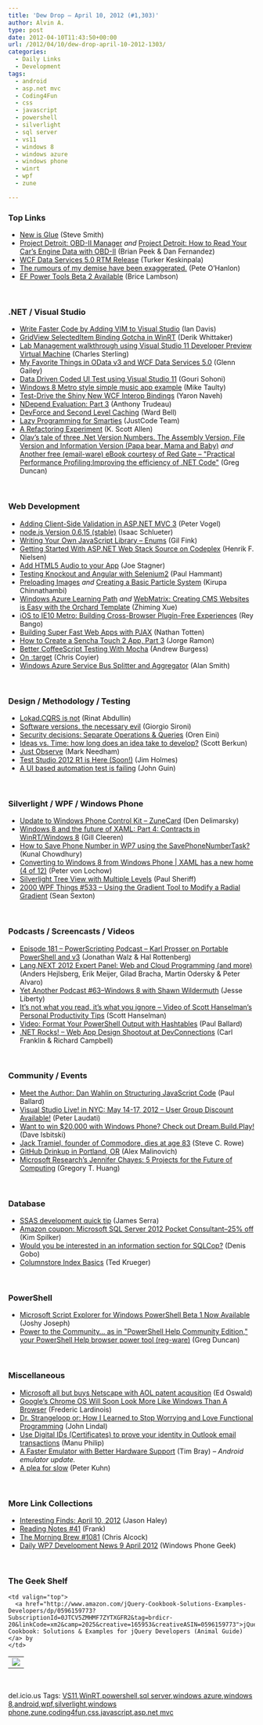 ```yaml
---
title: 'Dew Drop – April 10, 2012 (#1,303)'
author: Alvin A.
type: post
date: 2012-04-10T11:43:50+00:00
url: /2012/04/10/dew-drop-april-10-2012-1303/
categories:
  - Daily Links
  - Development
tags:
  - android
  - asp.net mvc
  - Coding4Fun
  - css
  - javascript
  - powershell
  - silverlight
  - sql server
  - vs11
  - windows 8
  - windows azure
  - windows phone
  - winrt
  - wpf
  - zune

---
```

### <a name="top"></a>Top Links

  * [New is Glue][1] (Steve Smith)
  * [Project Detroit: OBD-II Manager][2] _and_ [Project Detroit: How to Read Your Car’s Engine Data with OBD-II][3] (Brian Peek & Dan Fernandez)
  * [WCF Data Services 5.0 RTM Release][4] (Turker Keskinpala)
  * [The rumours of my demise have been exaggerated.][5] (Pete O’Hanlon)
  * [EF Power Tools Beta 2 Available][6] (Brice Lambson)

&#160;

### <a name="dotnet"></a>.NET / Visual Studio

  * [Write Faster Code by Adding VIM to Visual Studio][7] (Ian Davis)
  * [GridView SelectedItem Binding Gotcha in WinRT][8] (Derik Whittaker)
  * [Lab Management walkthrough using Visual Studio 11 Developer Preview Virtual Machine][9] (Charles Sterling)
  * [My Favorite Things in OData v3 and WCF Data Services 5.0][10] (Glenn Gailey)
  * [Data Driven Coded UI Test using Visual Studio 11][11] (Gouri Sohoni)
  * [Windows 8 Metro style simple music app example][12] (Mike Taulty)
  * [Test-Drive the Shiny New WCF Interop Bindings][13] (Yaron Naveh)
  * [NDepend Evaluation: Part 3][14] (Anthony Trudeau)
  * [DevForce and Second Level Caching][15] (Ward Bell)
  * [Lazy Programming for Smarties][16] (JustCode Team)
  * [A Refactoring Experiment][17] (K. Scott Allen)
  * [Olav&#8217;s tale of three .Net Version Numbers. The Assembly Version, File Version and Information Version (Papa bear, Mama and Baby)][18] _and_ [Another free (email-ware) eBook courtesy of Red Gate &#8211; "Practical Performance Profiling:Improving the efficiency of .NET Code"][19] (Greg Duncan)

&#160;

### <a name="web"></a>Web Development

  * [Adding Client-Side Validation in ASP.NET MVC 3][20] (Peter Vogel)
  * <a href="http://blog.nodejs.org/2012/04/09/version-0-6-15-stable/" target="_blank">node.js Version 0.6.15 (stable)</a> (Isaac Schlueter)
  * [Writing Your Own JavaScript Library – Enums][21] (Gil Fink)
  * [Getting Started With ASP.NET Web Stack Source on Codeplex][22] (Henrik F. Nielsen)
  * [Add HTML5 Audio to your App][23] (Joe Stagner)
  * [Testing Knockout and Angular with Selenium2][24] (Paul Hammant)
  * [Preloading Images][25] _and_ [Creating a Basic Particle System][26] (Kirupa Chinnathambi)
  * [Windows Azure Learning Path][27] _and_ [WebMatrix: Creating CMS Websites is Easy with the Orchard Template][28] (Zhiming Xue)
  * [iOS to IE10 Metro: Building Cross-Browser Plugin-Free Experiences][29] (Rey Bango)
  * [Building Super Fast Web Apps with PJAX][30] (Nathan Totten)
  * [How to Create a Sencha Touch 2 App, Part 3][31] (Jorge Ramon)
  * [Better CoffeeScript Testing With Mocha][32] (Andrew Burgess)
  * [On :target][33] (Chris Coyier)
  * [Windows Azure Service Bus Splitter and Aggregator][34] (Alan Smith)

&#160;

### <a name="design"></a>Design / Methodology / Testing

  * [Lokad.CQRS is not][35] (Rinat Abdullin)
  * [Software versions, the necessary evil][36] (Giorgio Sironi)
  * [Security decisions: Separate Operations & Queries][37] (Oren Eini)
  * [Ideas vs. Time: how long does an idea take to develop?][38] (Scott Berkun)
  * [Just Observe][39] (Mark Needham)
  * [Test Studio 2012 R1 is Here (Soon!)][40] (Jim Holmes)
  * [A UI based automation test is failing][41] (John Guin)

&#160;

### <a name="silverlight"></a>Silverlight / WPF / Windows Phone

  * [Update to Windows Phone Control Kit &#8211; ZuneCard][42] (Den Delimarsky)
  * [Windows 8 and the future of XAML: Part 4: Contracts in WinRT/Windows 8][43] (Gill Cleeren)
  * [How to Save Phone Number in WP7 using the SavePhoneNumberTask?][44] (Kunal Chowdhury)
  * [Converting to Windows 8 from Windows Phone | XAML has a new home (4 of 12)][45] (Peter von Lochow)
  * [Silverlight Tree View with Multiple Levels][46] (Paul Sheriff)
  * <a href="http://wpf.2000things.com/2012/04/10/533-using-the-gradient-tool-to-modify-a-radial-gradient/" target="_blank">2000 WPF Things #533 – Using the Gradient Tool to Modify a Radial Gradient</a> (Sean Sexton)

&#160;

### <a name="podcasts"></a>Podcasts / Screencasts / Videos

  * [Episode 181 &#8211; PowerScripting Podcast &#8211; Karl Prosser on Portable PowerShell and v3][47] (Jonathan Walz & Hal Rottenberg)
  * [Lang.NEXT 2012 Expert Panel: Web and Cloud Programming (and more)][48] (Anders Hejlsberg, Erik Meijer, Gilad Bracha, Martin Odersky & Peter Alvaro)
  * [Yet Another Podcast #63–Windows 8 with Shawn Wildermuth][49] (Jesse Liberty)
  * [It&#8217;s not what you read, it&#8217;s what you ignore &#8211; Video of Scott Hanselman&#8217;s Personal Productivity Tips][50] (Scott Hanselman)
  * [Video: Format Your PowerShell Output with Hashtables][51] (Paul Ballard)
  * <a href="http://www.dotnetrocks.com/default.aspx?ShowNum=757" target="_blank">.NET Rocks! &#8211; Web App Design Shootout at DevConnections</a> (Carl Franklin & Richard Campbell)

&#160;

### <a name="events"></a>Community / Events

  * [Meet the Author: Dan Wahlin on Structuring JavaScript Code][52] (Paul Ballard)
  * [Visual Studio Live! in NYC: May 14-17, 2012 – User Group Discount Available!][53] (Peter Laudati)
  * [Want to win $20,000 with Windows Phone? Check out Dream.Build.Play!][54] (Dave Isbitski)
  * [Jack Tramiel, founder of Commodore, dies at age 83][55] (Steve C. Rowe)
  * [GitHub Drinkup in Portland, OR][56] (Alex Malinovich)
  * [Microsoft Research’s Jennifer Chayes: 5 Projects for the Future of Computing][57] (Gregory T. Huang)

&#160;

### <a name="sql"></a>Database

  * [SSAS development quick tip][58] (James Serra)
  * [Amazon coupon: Microsoft SQL Server 2012 Pocket Consultant–25% off][59] (Kim Spilker)
  * [Would you be interested in an information section for SQLCop?][60] (Denis Gobo)
  * [Columnstore Index Basics][61] (Ted Krueger)

&#160;

### <a name="ps"></a>PowerShell

  * [Microsoft Script Explorer for Windows PowerShell Beta 1 Now Available][62] (Joshy Joseph)
  * [Power to the Community&#8230; as in "PowerShell Help Community Edition," your PowerShell Help browser power tool (reg-ware)][63] (Greg Duncan)

&#160;

### <a name="misc"></a>Miscellaneous

  * [Microsoft all but buys Netscape with AOL patent acqusition][64] (Ed Oswald)
  * [Google’s Chrome OS Will Soon Look More Like Windows Than A Browser][65] (Frederic Lardinois)
  * [Dr. Strangeloop or: How I Learned to Stop Worrying and Love Functional Programming][66] (John Lindal)
  * [Use Digital IDs (Certificates) to prove your identity in Outlook email transactions][67] (Manu Philip)
  * [A Faster Emulator with Better Hardware Support][68] (Tim Bray) _– Android emulator update._
  * [A plea for slow][69] (Peter Kuhn)

&#160;

### <a name="links"></a>More Link Collections

  * [Interesting Finds: April 10, 2012][70] (Jason Haley)
  * [Reading Notes #41][71] (Frank)
  * [The Morning Brew #1081][72] (Chris Alcock)
  * [Daily WP7 Development News 9 April 2012][73] (Windows Phone Geek)

&#160;

### <a name="shelf"></a>The Geek Shelf

<table border="0" cellspacing="0" cellpadding="0">
  <tr>
    <td>
      <img data-recalc-dims="1" decoding="async" src="https://i0.wp.com/ecx.images-amazon.com/images/I/513hNXZ%252BJ5L._SL160_.jpg?w=660" />
    </td>
    
    <td valign="top">
      <a href="http://www.amazon.com/jQuery-Cookbook-Solutions-Examples-Developers/dp/0596159773?SubscriptionId=0JTCV5ZMHMF7ZYTXGFR2&tag=brdicr-20&linkCode=xm2&camp=2025&creative=165953&creativeASIN=0596159773">jQuery Cookbook: Solutions & Examples for jQuery Developers (Animal Guide)</a> by
    </td>
  </tr>
</table>

&#160;

<div style="padding-bottom: 0px; margin: 0px; padding-left: 0px; padding-right: 0px; display: inline; float: none; padding-top: 0px" id="scid:0767317B-992E-4b12-91E0-4F059A8CECA8:62ca7443-2a1d-4686-b907-13e93e7572c2" class="wlWriterEditableSmartContent">
  del.icio.us Tags: <a href="http://del.icio.us/popular/VS11" rel="tag">VS11</a>,<a href="http://del.icio.us/popular/WinRT" rel="tag">WinRT</a>,<a href="http://del.icio.us/popular/powershell" rel="tag">powershell</a>,<a href="http://del.icio.us/popular/sql+server" rel="tag">sql server</a>,<a href="http://del.icio.us/popular/windows+azure" rel="tag">windows azure</a>,<a href="http://del.icio.us/popular/windows+8" rel="tag">windows 8</a>,<a href="http://del.icio.us/popular/android" rel="tag">android</a>,<a href="http://del.icio.us/popular/wpf" rel="tag">wpf</a>,<a href="http://del.icio.us/popular/silverlight" rel="tag">silverlight</a>,<a href="http://del.icio.us/popular/windows+phone" rel="tag">windows phone</a>,<a href="http://del.icio.us/popular/zune" rel="tag">zune</a>,<a href="http://del.icio.us/popular/coding4fun" rel="tag">coding4fun</a>,<a href="http://del.icio.us/popular/css" rel="tag">css</a>,<a href="http://del.icio.us/popular/javascript" rel="tag">javascript</a>,<a href="http://del.icio.us/popular/asp.net+mvc" rel="tag">asp.net mvc</a>
</div>

 [1]: http://ardalis.com/new-is-glue
 [2]: http://channel9.msdn.com/coding4fun/projects/Project-Detroit-OBD-II-Manager
 [3]: http://channel9.msdn.com/coding4fun/articles/Project-Detroit-How-to-Read-Your-Cars-Engine-Data-with-OBD-II
 [4]: http://blogs.msdn.com/b/astoriateam/archive/2012/04/09/wcf-data-services-5-0-rtm-release.aspx
 [5]: http://peteohanlon.wordpress.com/2012/04/09/the-rumours-of-my-demise-have-been-exaggerated/
 [6]: http://blogs.msdn.com/b/adonet/archive/2012/04/09/ef-power-tools-beta-2-available.aspx
 [7]: http://visualstudiomagazine.com/articles/2012/04/09/write-faster-code-by-adding-vim-to-visual-studio.aspx
 [8]: http://feedproxy.google.com/~r/Devlicious/~3/Y1C7jb-UieM/gridview-selecteditem-binding-gotcha-in-winrt.aspx
 [9]: http://blogs.msdn.com/b/visualstudioalm/archive/2012/04/09/lab-management-walkthrough-using-visual-studio-11-developer-preview-virtual-machine.aspx
 [10]: http://blogs.msdn.com/b/writingdata_services/archive/2012/04/09/my-favorite-things-in-odata-v3-and-wcf-data-services-5-0.aspx
 [11]: http://feedproxy.google.com/~r/netCurryRecentArticles/~3/AQknGZbqdVM/ShowArticle.aspx
 [12]: http://feedproxy.google.com/~r/mtaulty/~3/XFQiky-acgc/windows-8-metro-style-simple-music-app-example.aspx
 [13]: http://feeds.dzone.com/~r/zones/dotnet/~3/5lbdoJonRIo/test-drive-shiny-new-wcf
 [14]: http://geekswithblogs.net/tonyt/archive/2012/04/09/149272.aspx
 [15]: http://neverindoubtnet.blogspot.com/2012/04/devforce-and-second-level-caching.html
 [16]: http://feedproxy.google.com/~r/Telerik/~3/p4wF0RS3RRM/lazy-programming-for-smarties.aspx
 [17]: http://odetocode.com/Blogs/scott/archive/2012/04/09/a-refactoring-experiment.aspx
 [18]: http://coolthingoftheday.blogspot.com/2012/04/olav-tale-of-three-net-version-numbers.html
 [19]: http://coolthingoftheday.blogspot.com/2012/04/another-free-email-ware-ebook-courtesy.html
 [20]: http://visualstudiomagazine.com/articles/2012/04/09/adding-client-side-validation-in-asp.net-mvc-3.aspx
 [21]: http://feeds.dzone.com/~r/zones/css/~3/BJtrxuGZd-k/writing-your-own-javascript-0
 [22]: http://blogs.msdn.com/b/henrikn/archive/2012/04/09/getting-started-with-asp-net-web-stack-source-on-codeplex.aspx
 [23]: http://www.misfitgeek.com/2012/04/add-html5-audio-to-your-app/
 [24]: http://feedproxy.google.com/~r/paulhammant/~3/dY5RIxdNk1g/
 [25]: http://www.kirupa.com/html5/preloading_images.htm
 [26]: http://www.kirupa.com/html5/creating_basic_particle_system.htm
 [27]: http://blogs.msdn.com/b/zxue/archive/2012/04/09/get-started-with-windows-azure.aspx
 [28]: http://blogs.msdn.com/b/zxue/archive/2012/04/09/webmatrix-creating-cms-websites-is-easy-with-the-orchard-template.aspx
 [29]: http://feedproxy.google.com/~r/reybango/zSyW/~3/XVoZCL4N1lI/
 [30]: http://feedproxy.google.com/~r/ntotten/~3/d21Ls_6K_5E/
 [31]: http://feedproxy.google.com/~r/feedburner/MiamiCoder/~3/XpzRLF5h5tQ/
 [32]: http://feedproxy.google.com/~r/nettuts/~3/bLERbf6u_sM/
 [33]: http://css-tricks.com/on-target/
 [34]: http://geekswithblogs.net/asmith/archive/2012/04/10/149275.aspx
 [35]: http://feeds.abdullin.com/~r/RinatAbdullin/~3/jIBjKAOcOLQ/lokadcqrs-is-not.html
 [36]: http://feeds.dzone.com/~r/zones/agile/~3/S6Hl7DBhRYI/software-versions-necessary
 [37]: http://feedproxy.google.com/~r/AyendeRahien/~3/nzf9Ifvenpg/security-decisions-separate-operations-amp-queries
 [38]: http://www.scottberkun.com/blog/2012/ideas-vs-time/
 [39]: http://feedproxy.google.com/~r/MarkNeedham/~3/TLHcYLnuJAQ/
 [40]: http://feedproxy.google.com/~r/TestStudio/~3/TNeIkmzWwCM/Test-Studio-2012-R1-is-Here-Soon.aspx
 [41]: http://blogs.msdn.com/b/johnguin/archive/2012/04/09/a-ui-based-automation-test-is-failing.aspx
 [42]: http://dennisdel.com/blog/update-to-windows-phone-control-kit-ndash-zunecard
 [43]: http://www.silverlightshow.net/items/Windows-8-and-the-future-of-XAML-Part-4-Contracts-in-WinRT-Windows-8.aspx
 [44]: http://feedproxy.google.com/~r/kunal2383/~3/DwrHTPdgZ7M/how-to-save-phone-number-in-wp7-using.html
 [45]: http://feedproxy.google.com/~r/jayway/posts/~3/v8VHFcDNWm4/
 [46]: http://feedproxy.google.com/~r/PaulSheriffsOuterCircleBlog/~3/YuilDcwi_nw/silverlight-tree-view-with-multiple-levels.aspx
 [47]: http://feedproxy.google.com/~r/Powerscripting/~3/4-xxboUfiro/episode-181-power-scripting-podcast-karl-prosser-on-portable-power-shell-and-v3
 [48]: http://channel9.msdn.com/Events/Lang-NEXT/Lang-NEXT-2012/Panel-Web-and-Cloud-Programming
 [49]: http://feedproxy.google.com/~r/JesseLiberty-SilverlightGeek/~3/C92WgJfCSHU/
 [50]: http://feedproxy.google.com/~r/ScottHanselman/~3/4AIpcA-k4GA/ItsNotWhatYouReadItsWhatYouIgnoreVideoOfScottHanselmansPersonalProductivityTips.aspx
 [51]: http://blog.pluralsight.com/2012/04/09/video-format-your-powershell-output-with-hashtables/
 [52]: http://blog.pluralsight.com/2012/04/09/meet-the-author-dan-wahlin-on-structuring-javascript-code/
 [53]: http://feedproxy.google.com/~r/peterlau/~3/FY0g2mCdCgA/visual-studio-live-in-nyc-may-14-17-2012-user-group-discount-available.aspx
 [54]: http://feedproxy.google.com/~r/msdn/lTEL/~3/dyJVdcWw2W4/want-to-win-20-000-with-windows-phone-check-out-dream-build-play.aspx
 [55]: http://blogs.msdn.com/b/steverowe/archive/2012/04/10/jack-tramiel-founder-of-commodore-dies-at-age-83.aspx
 [56]: https://github.com/blog/1100-github-drinkup-in-portland-or
 [57]: http://research.microsoft.com/en-us/news/headlines/chayes5projects-040912.aspx
 [58]: http://www.sqlservercentral.com/blogs/jamesserra/2012/04/09/ssas-development-quick-tip/
 [59]: http://blogs.msdn.com/b/microsoft_press/archive/2012/04/09/amazon-coupon-microsoft-sql-server-2012-pocket-consultant-25-off.aspx
 [60]: http://blogs.lessthandot.com/index.php/DataMgmt/DataDesign/would-you-be-interested-in
 [61]: http://blogs.lessthandot.com/index.php/DataMgmt/DBAdmin/columnstore-index-basics
 [62]: http://blogs.msdn.com/b/powershell/archive/2012/04/09/microsoft-script-explorer-for-windows-powershell-beta-1-now-available.aspx
 [63]: http://coolthingoftheday.blogspot.com/2012/04/power-to-community-as-in-help-community.html
 [64]: http://feeds.betanews.com/~r/bn/~3/8ChWj_TP0iw/
 [65]: http://feedproxy.google.com/~r/Techcrunch/~3/EVaig4ie2rs/
 [66]: http://feeds.yuiblog.com/~r/YahooUserInterfaceBlog/~3/JST4JqREWY4/
 [67]: http://blogs.msdn.com/b/mvpawardprogram/archive/2012/04/09/use-digital-ids-certificates-to-prove-your-identity-in-outlook-email-transactions.aspx
 [68]: http://feedproxy.google.com/~r/blogspot/hsDu/~3/OCt1AQzfyWI/faster-emulator-with-better-hardware.html
 [69]: http://www.pitorque.de/MisterGoodcat/post.aspx?id=5962c658-68f3-4041-bcb6-477e4adad23a
 [70]: http://jasonhaley.com/blog/post.aspx?id=5e8191d4-83e9-40bb-b548-4b6d88fd8f2c
 [71]: http://www.frankysnotes.com/2012/04/reading-notes-41.html
 [72]: http://feedproxy.google.com/~r/ReflectivePerspective/~3/KDt2Wymz_sc/
 [73]: http://feedproxy.google.com/~r/Windowsphonegeek/~3/QJ3wqiUiaJ4/daily-wp7-development-news-9-april-2012